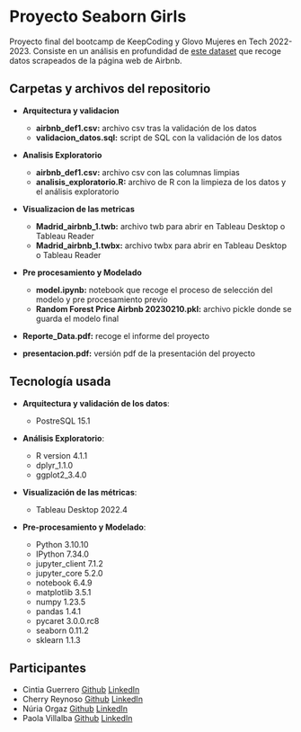 # Proyecto Seaborn Girls

Proyecto final del bootcamp de KeepCoding y Glovo Mujeres en Tech 2022-2023. Consiste en un análisis en profundidad de [este dataset](https://public.opendatasoft.com/api/explore/v2.1/catalog/datasets/airbnb-listings/exports/csv?lang=en&facet=facet(name%3D%22host_verifications%22%2C%20disjunctive%3Dtrue)&facet=facet(name%3D%22amenities%22%2C%20disjunctive%3Dtrue)&facet=facet(name%3D%22features%22%2C%20disjunctive%3Dtrue)&qv1=(Madrid)&timezone=Europe%2FBerlin&use_labels=true&delimiter=%3B) que recoge datos scrapeados de la página web de Airbnb. 

## Carpetas y archivos del repositorio

* **Arquitectura y validacion**

    * **airbnb_def1.csv:** archivo csv tras la validación de los datos
    * **validacion_datos.sql:** script de SQL con la validación de los datos
    
* **Analisis Exploratorio**

    * **airbnb_def1.csv:** archivo csv con las columnas limpias
    * **analisis_exploratorio.R:** archivo de R con la limpieza de los datos y el análisis exploratorio
    
* **Visualizacion de las metricas**

    * **Madrid_airbnb_1.twb:** archivo twb para abrir en Tableau Desktop o Tableau Reader
    * **Madrid_airbnb_1.twbx:** archivo twbx para abrir en Tableau Desktop o Tableau Reader
    
* **Pre procesamiento y Modelado**

    * **model.ipynb:** notebook que recoge el proceso de selección del modelo y pre procesamiento previo
    * **Random Forest Price Airbnb 20230210.pkl:** archivo pickle donde se guarda el modelo final
    
* **Reporte_Data.pdf:** recoge el informe del proyecto

* **presentacion.pdf:** versión pdf de la presentación del proyecto

## Tecnología usada

* **Arquitectura y validación de los datos**: 
    
    * PostreSQL 15.1
    
* **Análisis Exploratorio**:
   * R version 4.1.1
   * dplyr_1.1.0
   * ggplot2_3.4.0
    
* **Visualización de las métricas**:

    * Tableau Desktop 2022.4
    
* **Pre-procesamiento y Modelado**:

    * Python              3.10.10
    * IPython             7.34.0
    * jupyter_client      7.1.2
    * jupyter_core        5.2.0
    * notebook            6.4.9
    * matplotlib          3.5.1
    * numpy               1.23.5
    * pandas              1.4.1
    * pycaret             3.0.0.rc8
    * seaborn             0.11.2
    * sklearn             1.1.3
    

## Participantes

* Cintia Guerrero [Github](https://github.com/CintiaGuerrero) [LinkedIn](https://www.linkedin.com/in/cintia-guerrero-tapia-2a6a96139/)
* Cherry Reynoso [Github](https://github.com/CherryRey) [LinkedIn](https://www.linkedin.com/in/cherry-reynoso-974b1b246/)
* Núria Orgaz [Github](https://github.com/mimikyu8) [LinkedIn](https://www.linkedin.com/in/nuria-orgaz-rodriguez/)
* Paola Villalba [Github](https://github.com/Paolavillalb) [LinkedIn](https://www.linkedin.com/in/paola-v-b470a3132/) 

